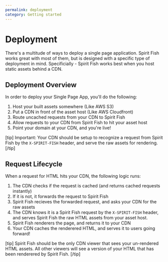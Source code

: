 ```yaml
---
permalink: deployment
category: Getting started
---
```


# Deployment

There's a multitude of ways to deploy a single page application. Spirit Fish
works great with most of them, but is designed with a specific type of deployment
in mind. Specificially - Spirit Fish works best when you host static assets behind
a CDN.

## Deployment Overview

In order to deploy your Single Page App, you'll do the following:

1. Host your built assets somewhere (Like AWS S3)
2. Put a CDN in front of the asset host (Like AWS Cloudfront)
3. Route uncached requests from your CDN to Spirit Fish
4. Allow requests to your CDN from Spirit Fish to hit your asset host
5. Point your domain at your CDN, and you're live!

[tip]
Important: Your CDN should be setup to recognize a request from Spirit Fish by the `X-SPIRIT-FISH` header, and serve the raw assets for rendering.
[/tip]

## Request Lifecycle

When a request for HTML hits your CDN, the following logic runs:

1. The CDN checks if the request is cached (and returns cached requests instantly)
2. If it is not, it forwards the request to Spirit Fish
3. Spirit Fish recieves the forwarded request, and asks your CDN for the raw assets
4. The CDN knows it is a Spirit Fish request by the `X-SPIRIT-FISH` header, and serves Spirit Fish the raw HTML assets from your asset host.
5. Spirit Fish renderers the page, and returns it to your CDN
6. Your CDN caches the renderered HTML, and serves it to users going forward!

[tip]
Spirit Fish should be the only CDN viewer that sees your un-rendered HTML assets. All other viewers will see a version of your HTML that has been renderered by Spirit Fish.
[/tip]
